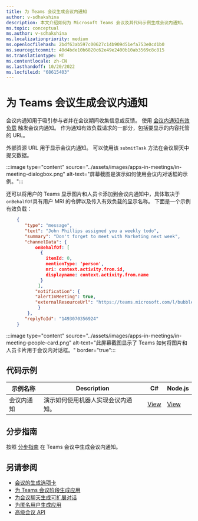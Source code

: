 ```yaml
---
title: 为 Teams 会议生成会议内通知
author: v-sdhakshina
description: 本文介绍如何为 Microsoft Teams 会议及其代码示例生成会议内通知。
ms.topic: conceptual
ms.author: v-sdhakshina
ms.localizationpriority: medium
ms.openlocfilehash: 2bdf63ab597c00627c14b909d51efa753e0cd1b0
ms.sourcegitcommit: 40d4bde10b6820c62e49e2400b10ab3569c8c815
ms.translationtype: MT
ms.contentlocale: zh-CN
ms.lasthandoff: 10/20/2022
ms.locfileid: "68615403"
---
```

# <a name="build-in-meeting-notification-for-teams-meeting"></a>为 Teams 会议生成会议内通知

会议内通知用于吸引参与者并在会议期间收集信息或反馈。 使用 [会议内通知有效负载](meeting-apps-apis.md#send-an-in-meeting-notification) 触发会议内通知。 作为通知有效负载请求的一部分，包括要显示的内容托管的 URL。

外部资源 URL 用于显示会议内通知。 可以使用该 `submitTask` 方法在会议聊天中提交数据。

:::image type="content" source="../assets/images/apps-in-meetings/in-meeting-dialogbox.png" alt-text="屏幕截图是演示如何使用会议内对话框的示例。":::

还可以将用户的 Teams 显示图片和人员卡添加到会议内通知中，具体取决于`onBehalfOf`具有用户 MRI 的令牌以及传入有效负载的显示名称。 下面是一个示例有效负载：

```json
    {
       "type": "message",
       "text": "John Phillips assigned you a weekly todo",
       "summary": "Don't forget to meet with Marketing next week",
       "channelData": {
           onBehalfOf: [
             { 
               itemId: 0, 
               mentionType: 'person', 
               mri: context.activity.from.id, 
               displayname: context.activity.from.name 
             }
            ],
           "notification": {
           "alertInMeeting": true,
           "externalResourceUrl": "https://teams.microsoft.com/l/bubble/APP_ID?url=<url>&height=<height>&width=<width>&title=<title>&completionBotId=BOT_APP_ID"
            }
        },
       "replyToId": "1493070356924"
    }
```

:::image type="content" source="../assets/images/apps-in-meetings/in-meeting-people-card.png" alt-text="此屏幕截图显示了 Teams 如何将图片和人员卡片用于会议内对话框。" border="true":::

## <a name="code-sample"></a>代码示例

示例名称 | Description | C# | Node.js |
|----------------|-----------------|--------------|----------------|
| 会议内通知 | 演示如何使用机器人实现会议内通知。 | [View](https://github.com/OfficeDev/Microsoft-Teams-Samples/tree/main/samples/meetings-content-bubble/csharp) | [View](https://github.com/OfficeDev/Microsoft-Teams-Samples/tree/main/samples/meetings-content-bubble/nodejs) |

## <a name="step-by-step-guides"></a>分步指南

按照 [分步指南](../sbs-meeting-content-bubble.yml) 在 Teams 会议中生成会议内通知。

## <a name="see-also"></a>另请参阅

* [会议的生成选项卡](~/apps-in-teams-meetings/build-tabs-for-meeting.md)
* [为 Teams 会议阶段生成应用](build-apps-for-teams-meeting-stage.md)
* [为会议聊天生成可扩展对话](build-extensible-conversation-for-meeting-chat.md)
* [为匿名用户生成应用](build-apps-for-anonymous-user.md)
* [高级会议 API](meeting-apps-apis.md)
